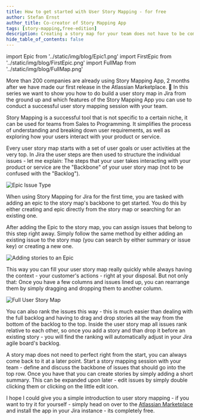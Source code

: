```yaml
---
title: How to get started with User Story Mapping - for free
author: Stefan Ernst
author_title: Co-creator of Story Mapping App
tags: [story-mapping,free-edition]
description: Creating a story map for your team does not have to be complicated. Learn how you can start with user story mapping in Jira - completely for free.
hide_table_of_contents: false
---
```


import Epic from '../static/img/blog/Epic1.png'
import FirstEpic from '../static/img/blog/FirstEpic.png'
import FullMap from '../static/img/blog/FullMap.png'


More than 200 companies are already using Story Mapping App, 2 months after we 
have made our first release in the Atlassian Marketplace. 🎉
In this series we want to show you how to do build a user story map in Jira from the ground up
and which features of the Story Mapping App you can use to conduct a successful
user story mapping session with your team.

<!--truncate-->

Story Mapping is a successful tool that is not specific to a certain niche, it can be used
for teams from Sales to Programming. It simplifies the process of 
understanding and breaking down user requirements, as well as exploring how your users
interact with your product or service.

Every user story map starts with a set of user goals or user activities at the very top.
In Jira the user steps are then used to structure the individual issues - let me explain:
The steps that your user takes interacting with your product or service are the
"Backbone" of your user story map (not to be confused with the "Backlog").

<img src={Epic} style={{width:226,height:84}} alt="Epic Issue Type" />

When using Story Mapping for Jira for the first time, you are tasked with adding
an epic to the story map's backbone to get started. You do this by either
creating and epic directly from the story map or searching for an existing one.

After adding the Epic to the story map, you can assign issues that belong
to this step right away. Simply follow the same method by either
adding an existing issue to the story map (you can search by either summary or issue key)
or creating a new one. 

<img src={FirstEpic} style={{width:241,height:377}} alt="Adding stories to an Epic" />

This way you can fill your user story map really quickly while always
having the context - your customer's actions - right at your disposal.
But not only that: Once you have a few columns and issues lined up,
you can rearrange them by simply dragging and dropping them to another column.

<img src={FullMap} style={{width:748,height:485}} alt="Full User Story Map" />

You can also rank the issues this way - this is much easier than dealing
with the full backlog and having to drag and drop stories all the 
way from the bottom of the backlog to the top. Inside the user story map
all issues rank relative to each other, so once you add a story and than 
drop it before an existing story - you will find the ranking will automatically adjust
in your Jira agile board's backlog.

A story map does not need to perfect right from the start, you can always
come back to it at a later point. 
Start a story mapping session with your team - define and discuss the backbone
of issues that should go into the top row. Once you have that you can 
create stories by simply adding a short summary. This can be expanded upon
later - edit issues by simply double clicking them or clicking on the little
edit icon.

I hope I could give you a simple introduction to user story mapping - if you want
to try it for yourself - simply head on over to the [Atlassian Marketplace](https://marketplace.atlassian.com/1224357)
and install the app in your Jira instance - its completely free.
